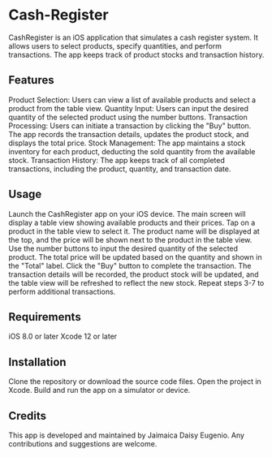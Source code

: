 # Cash-Register

CashRegister is an iOS application that simulates a cash register system. It allows users to select products, specify quantities, and perform transactions. The app keeps track of product stocks and transaction history.

## Features
Product Selection: Users can view a list of available products and select a product from the table view.
Quantity Input: Users can input the desired quantity of the selected product using the number buttons.
Transaction Processing: Users can initiate a transaction by clicking the "Buy" button. The app records the transaction details, updates the product stock, and displays the total price.
Stock Management: The app maintains a stock inventory for each product, deducting the sold quantity from the available stock.
Transaction History: The app keeps track of all completed transactions, including the product, quantity, and transaction date.

## Usage
Launch the CashRegister app on your iOS device.
The main screen will display a table view showing available products and their prices.
Tap on a product in the table view to select it. The product name will be displayed at the top, and the price will be shown next to the product in the table view.
Use the number buttons to input the desired quantity of the selected product.
The total price will be updated based on the quantity and shown in the "Total" label.
Click the "Buy" button to complete the transaction.
The transaction details will be recorded, the product stock will be updated, and the table view will be refreshed to reflect the new stock.
Repeat steps 3-7 to perform additional transactions.

## Requirements
iOS 8.0 or later
Xcode 12 or later

## Installation
Clone the repository or download the source code files.
Open the project in Xcode.
Build and run the app on a simulator or device.

## Credits
This app is developed and maintained by Jaimaica Daisy Eugenio. Any contributions and suggestions are welcome.
